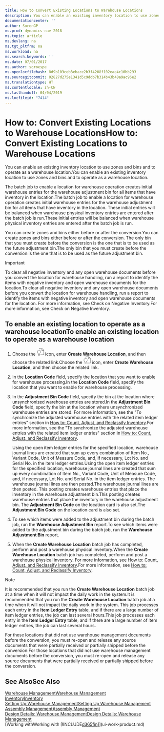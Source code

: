 ```yaml
---
title: How to Convert Existing Locations to Warehouse Locations
description: You can enable an existing inventory location to use zones and bins and to operate as a warehouse location.
documentationcenter: ''
author: SorenGP
ms.prod: dynamics-nav-2018
ms.topic: article
ms.devlang: na
ms.tgt_pltfrm: na
ms.workload: na
ms.search.keywords: ''
ms.date: 07/01/2017
ms.author: sgroespe
ms.openlocfilehash: 8d9b103ceb3ebace2b3f4208f102eae4c10bb293
ms.sourcegitcommit: 02827d275e1341d5c9ddb7b314b43b48a9ac96e2
ms.translationtype: HT
ms.contentlocale: zh-CN
ms.lasthandoff: 04/04/2019
ms.locfileid: "7414"
---
```

# <a name="how-to-convert-existing-locations-to-warehouse-locations"></a><span data-ttu-id="bdaa9-103">How to: Convert Existing Locations to Warehouse Locations</span><span class="sxs-lookup"><span data-stu-id="bdaa9-103">How to: Convert Existing Locations to Warehouse Locations</span></span>
<span data-ttu-id="bdaa9-104">You can enable an existing inventory location to use zones and bins and to operate as a warehouse location.</span><span class="sxs-lookup"><span data-stu-id="bdaa9-104">You can enable an existing inventory location to use zones and bins and to operate as a warehouse location.</span></span>  

<span data-ttu-id="bdaa9-105">The batch job to enable a location for warehouse operation creates initial warehouse entries for the warehouse adjustment bin for all items that have inventory in the location.</span><span class="sxs-lookup"><span data-stu-id="bdaa9-105">The batch job to enable a location for warehouse operation creates initial warehouse entries for the warehouse adjustment bin for all items that have inventory in the location.</span></span> <span data-ttu-id="bdaa9-106">These initial entries will be balanced when warehouse physical inventory entries are entered after the batch job is run.</span><span class="sxs-lookup"><span data-stu-id="bdaa9-106">These initial entries will be balanced when warehouse physical inventory entries are entered after the batch job is run.</span></span>  

<span data-ttu-id="bdaa9-107">You can create zones and bins either before or after the conversion.</span><span class="sxs-lookup"><span data-stu-id="bdaa9-107">You can create zones and bins either before or after the conversion.</span></span> <span data-ttu-id="bdaa9-108">The only bin that you must create before the conversion is the one that is to be used as the future adjustment bin.</span><span class="sxs-lookup"><span data-stu-id="bdaa9-108">The only bin that you must create before the conversion is the one that is to be used as the future adjustment bin.</span></span>  

> [!IMPORTANT]  
>  <span data-ttu-id="bdaa9-109">To clear all negative inventory and any open warehouse documents before you convert the location for warehouse handling, run a report to identify the items with negative inventory and open warehouse documents for the location.</span><span class="sxs-lookup"><span data-stu-id="bdaa9-109">To clear all negative inventory and any open warehouse documents before you convert the location for warehouse handling, run a report to identify the items with negative inventory and open warehouse documents for the location.</span></span> <span data-ttu-id="bdaa9-110">For more information, see Check on Negative Inventory.</span><span class="sxs-lookup"><span data-stu-id="bdaa9-110">For more information, see Check on Negative Inventory.</span></span>  

## <a name="to-enable-an-existing-location-to-operate-as-a-warehouse-location"></a><span data-ttu-id="bdaa9-111">To enable an existing location to operate as a warehouse location</span><span class="sxs-lookup"><span data-stu-id="bdaa9-111">To enable an existing location to operate as a warehouse location</span></span>  
1.  <span data-ttu-id="bdaa9-112">Choose the ![Search for Page or Report](media/ui-search/search_small.png "Search for Page or Report icon") icon, enter **Create Warehouse Location**, and then choose the related link.</span><span class="sxs-lookup"><span data-stu-id="bdaa9-112">Choose the ![Search for Page or Report](media/ui-search/search_small.png "Search for Page or Report icon") icon, enter **Create Warehouse Location**, and then choose the related link.</span></span>  
2.  <span data-ttu-id="bdaa9-113">In the **Location Code** field, specify the location that you want to enable for warehouse processing.</span><span class="sxs-lookup"><span data-stu-id="bdaa9-113">In the **Location Code** field, specify the location that you want to enable for warehouse processing.</span></span>  
3.  <span data-ttu-id="bdaa9-114">In the **Adjustment Bin Code** field, specify the bin at the location where unsynchronized warehouse entries are stored.</span><span class="sxs-lookup"><span data-stu-id="bdaa9-114">In the **Adjustment Bin Code** field, specify the bin at the location where unsynchronized warehouse entries are stored.</span></span> <span data-ttu-id="bdaa9-115">For more information, see the "To synchronize the adjusted warehouse entries with the related item ledger entries" section in [How to: Count, Adjust, and Reclassify Inventory](inventory-how-count-adjust-reclassify.md).</span><span class="sxs-lookup"><span data-stu-id="bdaa9-115">For more information, see the "To synchronize the adjusted warehouse entries with the related item ledger entries" section in [How to: Count, Adjust, and Reclassify Inventory](inventory-how-count-adjust-reclassify.md).</span></span>  

    <span data-ttu-id="bdaa9-116">Using the open item ledger entries for the specified location, warehouse journal lines are created that sum up every combination of Item No., Variant Code, Unit of Measure Code, and, if necessary, Lot No. and Serial No. in the item ledger entries.</span><span class="sxs-lookup"><span data-stu-id="bdaa9-116">Using the open item ledger entries for the specified location, warehouse journal lines are created that sum up every combination of Item No., Variant Code, Unit of Measure Code, and, if necessary, Lot No. and Serial No. in the item ledger entries.</span></span> <span data-ttu-id="bdaa9-117">The warehouse journal lines are then posted.</span><span class="sxs-lookup"><span data-stu-id="bdaa9-117">The warehouse journal lines are then posted.</span></span> <span data-ttu-id="bdaa9-118">This posting creates warehouse entries that place the inventory in the warehouse adjustment bin.</span><span class="sxs-lookup"><span data-stu-id="bdaa9-118">This posting creates warehouse entries that place the inventory in the warehouse adjustment bin.</span></span> <span data-ttu-id="bdaa9-119">The **Adjustment Bin Code** on the location card is also set.</span><span class="sxs-lookup"><span data-stu-id="bdaa9-119">The **Adjustment Bin Code** on the location card is also set.</span></span>  

4.  <span data-ttu-id="bdaa9-120">To see which items were added to the adjustment bin during the batch job, run the **Warehouse Adjustment Bin** report.</span><span class="sxs-lookup"><span data-stu-id="bdaa9-120">To see which items were added to the adjustment bin during the batch job, run the **Warehouse Adjustment Bin** report.</span></span>  
5.  <span data-ttu-id="bdaa9-121">When the **Create Warehouse Location** batch job has completed, perform and post a warehouse physical inventory.</span><span class="sxs-lookup"><span data-stu-id="bdaa9-121">When the **Create Warehouse Location** batch job has completed, perform and post a warehouse physical inventory.</span></span> <span data-ttu-id="bdaa9-122">For more information, see [How to: Count, Adjust, and Reclassify Inventory](inventory-how-count-adjust-reclassify.md).</span><span class="sxs-lookup"><span data-stu-id="bdaa9-122">For more information, see [How to: Count, Adjust, and Reclassify Inventory](inventory-how-count-adjust-reclassify.md).</span></span>  

> [!NOTE]  
>  <span data-ttu-id="bdaa9-123">It is recommended that you run the **Create Warehouse Location** batch job at a time when it will not impact the daily work in the system.</span><span class="sxs-lookup"><span data-stu-id="bdaa9-123">It is recommended that you run the **Create Warehouse Location** batch job at a time when it will not impact the daily work in the system.</span></span> <span data-ttu-id="bdaa9-124">This job processes each entry in the **Item Ledger Entry** table, and if there are a large number of item ledger entries, the job can last several hours.</span><span class="sxs-lookup"><span data-stu-id="bdaa9-124">This job processes each entry in the **Item Ledger Entry** table, and if there are a large number of item ledger entries, the job can last several hours.</span></span>  

 <span data-ttu-id="bdaa9-125">For those locations that did not use warehouse management documents before the conversion, you must re-open and release any source documents that were partially received or partially shipped before the conversion.</span><span class="sxs-lookup"><span data-stu-id="bdaa9-125">For those locations that did not use warehouse management documents before the conversion, you must re-open and release any source documents that were partially received or partially shipped before the conversion.</span></span>  

## <a name="see-also"></a><span data-ttu-id="bdaa9-126">See Also</span><span class="sxs-lookup"><span data-stu-id="bdaa9-126">See Also</span></span>  
[<span data-ttu-id="bdaa9-127">Warehouse Management</span><span class="sxs-lookup"><span data-stu-id="bdaa9-127">Warehouse Management</span></span>](warehouse-manage-warehouse.md)  
[<span data-ttu-id="bdaa9-128">Inventory</span><span class="sxs-lookup"><span data-stu-id="bdaa9-128">Inventory</span></span>](inventory-manage-inventory.md)  
[<span data-ttu-id="bdaa9-129">Setting Up Warehouse Management</span><span class="sxs-lookup"><span data-stu-id="bdaa9-129">Setting Up Warehouse Management</span></span>](warehouse-setup-warehouse.md)     
[<span data-ttu-id="bdaa9-130">Assembly Management</span><span class="sxs-lookup"><span data-stu-id="bdaa9-130">Assembly Management</span></span>](assembly-assemble-items.md)    
[<span data-ttu-id="bdaa9-131">Design Details: Warehouse Management</span><span class="sxs-lookup"><span data-stu-id="bdaa9-131">Design Details: Warehouse Management</span></span>](design-details-warehouse-management.md)  
[<span data-ttu-id="bdaa9-132">Working with</span><span class="sxs-lookup"><span data-stu-id="bdaa9-132">Working with</span></span> [!INCLUDE[d365fin](includes/d365fin_md.md)]](ui-work-product.md)
